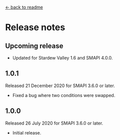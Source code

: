 ﻿[← back to readme](README.md)

# Release notes
## Upcoming release
- Updated for Stardew Valley 1.6 and SMAPI 4.0.0.

## 1.0.1
Released 21 December 2020 for SMAPI 3.6.0 or later.

- Fixed a bug where two conditions were swapped.

## 1.0.0
Released 26 July 2020 for SMAPI 3.6.0 or later.

- Initial release.
